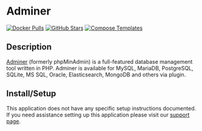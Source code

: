 # Adminer

[![Docker Pulls](https://img.shields.io/docker/pulls/_/adminer?style=flat-square&color=607D8B&label=docker%20pulls&logo=docker)](https://hub.docker.com/_/adminer/)
[![GitHub Stars](https://img.shields.io/github/stars/vrana/adminer?style=flat-square&color=607D8B&label=github%20stars&logo=github)](https://github.com/vrana/adminer)
[![Compose Templates](https://img.shields.io/static/v1?style=flat-square&color=607D8B&label=compose&message=templates)](https://github.com/GhostWriters/DockSTARTer/tree/master/compose/.apps/adminer)

## Description

[Adminer](https://www.adminer.org/) (formerly phpMinAdmin) is a full-featured database management tool written in PHP.
Adminer is available for MySQL, MariaDB, PostgreSQL, SQLite, MS SQL, Oracle, Elasticsearch, MongoDB and others via plugin.

## Install/Setup

This application does not have any specific setup instructions documented. If
you need assistance setting up this application please visit our
[support page](https://dockstarter.com/basics/support/).
